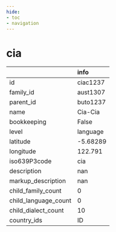```yaml
---
hide:
- toc
- navigation
---
```

# cia
|                      | info     |
|:---------------------|:---------|
| id                   | ciac1237 |
| family_id            | aust1307 |
| parent_id            | buto1237 |
| name                 | Cia-Cia  |
| bookkeeping          | False    |
| level                | language |
| latitude             | -5.68289 |
| longitude            | 122.791  |
| iso639P3code         | cia      |
| description          | nan      |
| markup_description   | nan      |
| child_family_count   | 0        |
| child_language_count | 0        |
| child_dialect_count  | 10       |
| country_ids          | ID       |